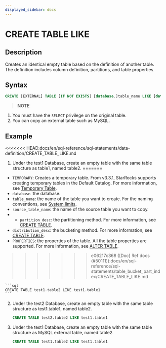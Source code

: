 ```yaml
---
displayed_sidebar: docs
---
```


# CREATE TABLE LIKE

## Description

Creates an identical empty table based on the definition of another table. The definition includes column definition, partitions, and table properties.

## Syntax

```sql
CREATE [EXTERNAL] TABLE [IF NOT EXISTS] [database.]table_name LIKE [database.]table_name
```

> **NOTE**

1. You must have the `SELECT` privilege on the original table.
2. You can copy an external table such as MySQL.

## Example

<<<<<<< HEAD:docs/en/sql-reference/sql-statements/data-definition/CREATE_TABLE_LIKE.md
1. Under the test1 Database, create an empty table with the same table structure as table1, named table2.
=======
- `TEMPORARY`: Creates a temporary table. From v3.3.1, StarRocks supports creating temporary tables in the Default Catalog. For more information, see [Temporary Table](../../../table_design/StarRocks_table_design.md#temporary-table).
- `database`: the database.
- `table_name`: the name of the table you want to create. For the naming conventions, see [System limits](../../System_limit.md).
- `source_table_name`: the name of the source table you want to copy.
- - `partition_desc`: the partitioning method. For more information, see [CREATE TABLE](./CREATE_TABLE.md#partition_desc).
- `distribution_desc`: the bucketing method. For more information, see [CREATE TABLE](./CREATE_TABLE.md#distribution_desc).
- `PROPERTIES`: the properties of the table. All the table properties are supported. For more information, see [ALTER TABLE](ALTER_TABLE.md#modify-table-properties).
>>>>>>> e06217c368 ([Doc] Ref docs (#50111)):docs/en/sql-reference/sql-statements/table_bucket_part_index/CREATE_TABLE_LIKE.md

    ```sql
    CREATE TABLE test1.table2 LIKE test1.table1
    ```

2. Under the test2 Database, create an empty table with the same table structure as test1.table1, named table2.

    ```sql
    CREATE TABLE test2.table2 LIKE test1.table1
    ```

3. Under the test1 Database, create an empty table with the same table structure as MySQL external table, named table2.

    ```sql
    CREATE TABLE test1.table2 LIKE test1.table1
    ```
